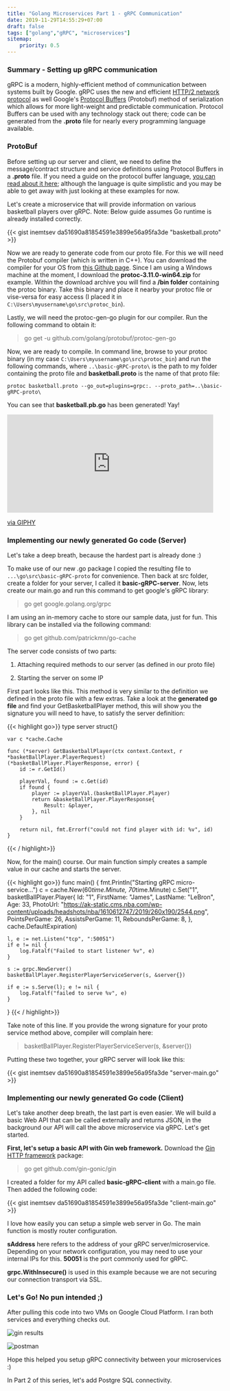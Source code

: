 ```yaml
---
title: "Golang Microservices Part 1 - gRPC Communication"
date: 2019-11-29T14:55:29+07:00
draft: false
tags: ["golang","gRPC", "microservices"]
sitemap: 
    priority: 0.5
---
```


### Summary - Setting up gRPC communication
gRPC is a modern, highly-efficient method of communication between systems built by Google. gRPC uses the new and efficient [HTTP/2 network protocol](https://en.wikipedia.org/wiki/HTTP/2) as well Google's [Protocol Buffers](https://en.wikipedia.org/wiki/Protocol_Buffers) (Protobuf) method of serialization which allows for more light-weight and predictable communication. Protocol Buffers can be used with any technology stack out there; code can be generated from the **.proto** file for nearly every programming language available. 

### ProtoBuf
Before setting up our server and client, we need to define the message/contract structure and service definitions using Protocol Buffers in a **.proto** file. If you need a guide on the protocol buffer language, [you can read about it here](https://developers.google.com/protocol-buffers/docs/proto3); although the language is quite simplistic and you may be able to get away with just looking at these examples for now. 

Let's create a microservice that will provide information on various basketball players over gRPC. Note: Below guide assumes Go runtime is already installed correctly. 

{{< gist inemtsev da51690a81854591e3899e56a95fa3de "basketball.proto" >}}

Now we are ready to generate code from our proto file. For this we will need the Protobuf compiler (which is written in C++). You can download the compiler for your OS from [this Github page](https://github.com/protocolbuffers/protobuf/releases). Since I am using a Windows machine at the moment, I download the **protoc-3.11.0-win64.zip** for example. Within the download archive you will find a **/bin folder** containing the protoc binary. Take this binary and place it nearby your protoc file or vise-versa for easy access (I placed it in `C:\Users\myusername\go\src\protoc_bin`). 

Lastly, we will need the protoc-gen-go plugin for our compiler. Run the following command to obtain it: 

> go get -u github.com/golang/protobuf/protoc-gen-go

Now, we are ready to compile. In command line, browse to your protoc binary (in my case `C:\Users\myusername\go\src\protoc_bin`) and run the following commands, where `..\basic-gRPC-proto\` is the path to my folder containing the proto file and **basketball.proto** is the name of that proto file: 

`protoc basketball.proto --go_out=plugins=grpc:. --proto_path=..\basic-gRPC-proto\`

You can see that **basketball.pb.go** has been generated! Yay! 

<iframe src="https://giphy.com/embed/axu6dFuca4HKM" width="480" height="228" frameBorder="0" class="giphy-embed" allowFullScreen></iframe><p><a href="https://giphy.com/gifs/axu6dFuca4HKM">via GIPHY</a></p>

### Implementing our newly generated Go code (Server)
Let's take a deep breath, because the hardest part is already done :)

To make use of our new .go package I copied the resulting file to `...\go\src\basic-gRPC-proto` for convenience. Then back at src folder, create a folder for your server, I called it **basic-gRPC-server**. Now, lets create our main.go and run this command to get google's gRPC library:

> go get google.golang.org/grpc

I am using an in-memory cache to store our sample data, just for fun. This library can be installed via the following command: 

> go get github.com/patrickmn/go-cache

The server code consists of two parts:

1) Attaching required methods to our server (as defined in our proto file) 

2) Starting the server on some IP

First part looks like this. This method is very similar to the definition we defined in the proto file with a few extras. Take a look at the **generated go file** and find your GetBasketballPlayer method, this will show you the signature you will need to have, to satisfy the server definition: 

{{< highlight go>}}
    type server struct{}
    
    var c *cache.Cache
    
    func (*server) GetBasketballPlayer(ctx context.Context, r *basketBallPlayer.PlayerRequest)     (*basketBallPlayer.PlayerResponse, error) {
    	id := r.GetId()
    
    	playerVal, found := c.Get(id)
    	if found {
    		player := playerVal.(basketBallPlayer.Player)
    		return &basketBallPlayer.PlayerResponse{
    			Result: &player,
    		}, nil
    	}
    
    	return nil, fmt.Errorf("could not find player with id: %v", id)
    }
{{< / highlight>}}

Now, for the main() course. Our main function simply creates a sample value in our cache and starts the server. 

{{< highlight go>}}
func main() {
	fmt.Println("Starting gRPC micro-service...")
	c = cache.New(60*time.Minute, 70*time.Minute)
	c.Set("1", basketBallPlayer.Player{
		Id:              "1",
		FirstName:       "James",
		LastName:        "LeBron",
		Age:             33,
		PhotoUrl:        "https://ak-static.cms.nba.com/wp-content/uploads/headshots/nba/1610612747/2019/260x190/2544.png",
		PointsPerGame:   26,
		AssistsPerGame:  11,
		ReboundsPerGame: 8,
	}, cache.DefaultExpiration)

	l, e := net.Listen("tcp", ":50051")
	if e != nil {
		log.Fatalf("Failed to start listener %v", e)
	}

	s := grpc.NewServer()
	basketBallPlayer.RegisterPlayerServiceServer(s, &server{})

	if e := s.Serve(l); e != nil {
		log.Fatalf("failed to serve %v", e)
	}
}
{{< / highlight>}}

Take note of this line. If you provide the wrong signature for your proto service method above, compiler will complain here: 

> basketBallPlayer.RegisterPlayerServiceServer(s, &server{})

Putting these two together, your gRPC server will look like this:

{{< gist inemtsev da51690a81854591e3899e56a95fa3de "server-main.go" >}}

### Implementing our newly generated Go code (Client)
Let's take another deep breath, the last part is even easier. We will build a basic Web API that can be called externally and returns JSON, in the background our API will call the above microservice via gRPC. Let's get started. 

**First, let's setup a basic API with Gin web framework.**
Download the [Gin HTTP framework](https://github.com/gin-gonic/gin) package: 

> go get github.com/gin-gonic/gin

I created a folder for my API called **basic-gRPC-client** with a main.go file. Then added the following code: 

{{< gist inemtsev da51690a81854591e3899e56a95fa3de "client-main.go" >}}

I love how easily you can setup a simple web server in Go. The main function is mostly router configuration. 

**sAddress** here refers to the address of your gRPC server/microservice. Depending on your network configuration, you may need to use your internal IPs for this. **50051** is the port commonly used for gRPC. 

**grpc.WithInsecure()** is used in this example because we are not securing our connection transport via SSL. 

### Let's Go! No pun intended ;)
After pulling this code into two VMs on Google Cloud Platform. I ran both services and everything checks out. 

<p><img src="../img/golang-microservices-gRPC-communication/200-result.PNG" alt="gin results"/></p>
<p><img src="../img/golang-microservices-gRPC-communication/postman-checks-out.PNG" alt="postman"/></p>

Hope this helped you setup gRPC connectivity between your microservices :)

In Part 2 of this series, let's add Postgre SQL connectivity. 

